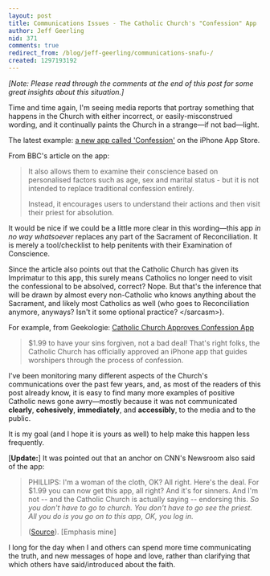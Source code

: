 ```yaml
---
layout: post
title: Communications Issues - The Catholic Church's "Confession" App
author: Jeff Geerling
nid: 371
comments: true
redirect_from: /blog/jeff-geerling/communications-snafu-/
created: 1297193192
---
```

<p><em>[Note: Please read through the comments at the end of this post for some great insights about this situation.]</em></p>
<p>Time and time again, I'm seeing media reports that portray something that happens in the Church with either incorrect, or easily-misconstrued wording, and it continually paints the Church in a strange—if not bad—light.</p>
<p>The latest example: <a href="http://www.bbc.co.uk/news/technology-12391129">a new app called 'Confession'</a> on the iPhone App Store.</p>
<p>From BBC's article on the app:</p>
<blockquote>
<p>It also allows them to examine their conscience based on personalised factors such as age, sex and marital status - but it is not intended to replace traditional confession entirely.</p>
<p>Instead, it encourages users to understand their actions and then visit their priest for absolution.</p>
</blockquote>
<p>It would be nice if we could be a little more clear in this wording—this app <em>in no way whatsoever</em> replaces any part of the Sacrament of Reconciliation. It is merely a tool/checklist to help penitents with their Examination of Conscience.</p>
<p>Since the article also points out that the Catholic Church has given its Imprimatur to this app, this surely means Catholics no longer need to visit the confessional to be absolved, correct? Nope. But that's the inference that will be drawn by almost every non-Catholic who knows anything about the Sacrament, and likely most Catholics as well (who goes to Reconciliation anymore, anyways? Isn't it some optional practice? &lt;/sarcasm&gt;).</p>
<p>For example, from Geekologie: <a href="http://www.geekologie.com/2011/02/catholic_church_approves_confe.php">Catholic Church Approves Confession App</a></p>
<blockquote>
<p>$1.99 to have your sins forgiven, not a bad deal! That's right folks, the Catholic Church has officially approved an iPhone app that guides worshipers through the process of confession.<span>&nbsp;</span></p>
</blockquote>
<p>I've been monitoring many different aspects of the Church's communications over the past few years, and, as most of the readers of this post already know, it is easy to find many more examples of positive Catholic news gone awry—mostly because it was not communicated <strong>clearly</strong>, <strong>cohesively</strong>,&nbsp;<strong>immediately</strong>, and <strong>accessibly</strong>, to the media and to the public.</p>
<p>It is my goal (and I hope it is yours as well) to help make this happen less frequently.</p>
<p>[<strong>Update:</strong>] It was pointed out that an anchor on CNN's Newsroom also said of the app:</p>
<blockquote>
<p>PHILLIPS: I'm a woman of the cloth, OK? All right. Here's the deal. For $1.99 you can now get this app, all right? And it's for sinners. And I'm not -- and the Catholic Church is actually saying -- endorsing this. <em>So you don't have to go to church. You don't have to go see the priest. All you do is you go on to this app, OK, you log in.</em></p>
<p>(<a href="http://www.newsbusters.org/blogs/mike-bates/2011/02/08/cnns-phillips-reports-priests-arent-necessary-confession#ixzz1DOuD43eV">Source</a>). [Emphasis mine]</p>
</blockquote>
<p>I long for the day when I and others can spend more time communicating the truth, and new messages of hope and love, rather than clarifying that which others have said/introduced about the faith.</p>
